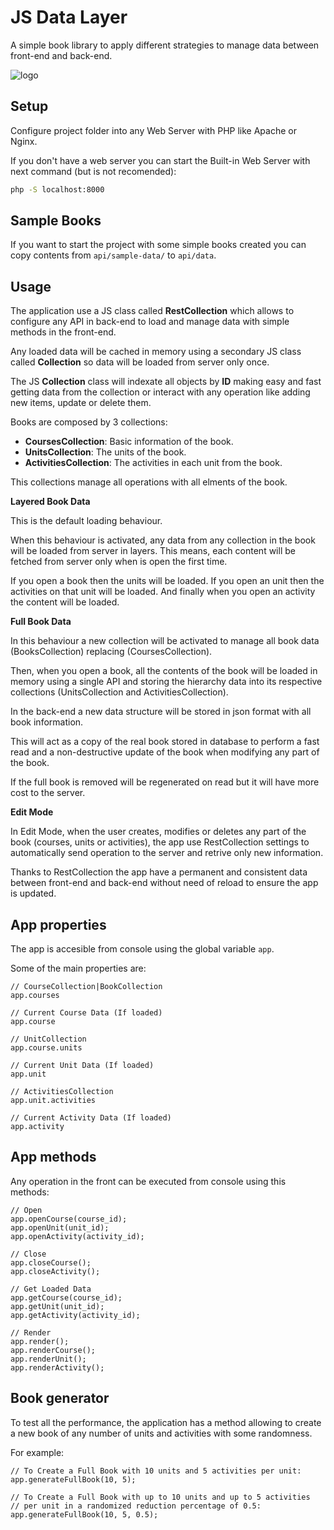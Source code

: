 # JS Data Layer

A simple book library to apply different strategies to manage data 
between front-end and back-end.

![logo](https://github.com/necrotxilok/jsdatalayer/assets/5145866/58f1629c-e3db-4b07-b11c-638ac8e08d6b)

## Setup

Configure project folder into any Web Server with PHP like Apache 
or Nginx.

If you don't have a web server you can start the Built-in Web Server 
with next command (but is not recomended):

```cmd
php -S localhost:8000
```

## Sample Books

If you want to start the project with some simple books created you 
can copy contents from `api/sample-data/` to `api/data`.

## Usage

The application use a JS class called **RestCollection** which allows to
configure any API in back-end to load and manage data with simple 
methods in the front-end.

Any loaded data will be cached in memory using a secondary JS class
called **Collection** so data will be loaded from server only once.

The JS **Collection** class will indexate all objects by **ID** making 
easy and fast getting data from the collection or interact with 
any operation like adding new items, update or delete them.

Books are composed by 3 collections:

- **CoursesCollection**: Basic information of the book.
- **UnitsCollection**: The units of the book.
- **ActivitiesCollection**: The activities in each unit from the book.

This collections manage all operations with all elments of the book.

**Layered Book Data**

This is the default loading behaviour.

When this behaviour is activated, any data from any collection in the 
book will be loaded from server in layers. This means, each content
will be fetched from server only when is open the first time.

If you open a book then the units will be loaded. If you open an unit 
then the activities on that unit will be loaded. And finally when 
you open an activity the content will be loaded.

**Full Book Data**

In this behaviour a new collection will be activated to manage all
book data (BooksCollection) replacing (CoursesCollection).

Then, when you open a book, all the contents of the book will be 
loaded in memory using a single API and storing the hierarchy 
data into its respective collections (UnitsCollection and
ActivitiesCollection).

In the back-end a new data structure will be stored in json format
with all book information. 

This will act as a copy of the real book stored in database to 
perform a fast read and a non-destructive update of the book when 
modifying any part of the book.

If the full book is removed will be regenerated on read but it
will have more cost to the server.

**Edit Mode**

In Edit Mode, when the user creates, modifies or deletes any part
of the book (courses, units or activities), the app use RestCollection 
settings to automatically send operation to the server and retrive 
only new information.

Thanks to RestCollection the app have a permanent and consistent 
data between front-end and back-end without need of reload to
ensure the app is updated.

## App properties 

The app is accesible from console using the global variable `app`.

Some of the main properties are:

```javascipt
// CourseCollection|BookCollection
app.courses

// Current Course Data (If loaded)
app.course

// UnitCollection
app.course.units

// Current Unit Data (If loaded)
app.unit

// ActivitiesCollection
app.unit.activities

// Current Activity Data (If loaded)
app.activity
```

## App methods

Any operation in the front can be executed from console using this
methods:

```javascipt
// Open
app.openCourse(course_id);
app.openUnit(unit_id);
app.openActivity(activity_id);

// Close
app.closeCourse();
app.closeActivity();

// Get Loaded Data
app.getCourse(course_id);
app.getUnit(unit_id);
app.getActivity(activity_id);

// Render
app.render();
app.renderCourse();
app.renderUnit();
app.renderActivity();
```

## Book generator

To test all the performance, the application has a method allowing to 
create a new book of any number of units and activities with some 
randomness. 

For example:

```javascipt
// To Create a Full Book with 10 units and 5 activities per unit:
app.generateFullBook(10, 5);

// To Create a Full Book with up to 10 units and up to 5 activities
// per unit in a randomized reduction percentage of 0.5:
app.generateFullBook(10, 5, 0.5);
``` 






